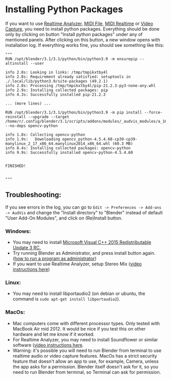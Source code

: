 # Installing Python Packages

If you want to use [Realtime Analyzer](./realtime.md), 
[MIDI File](./midi-file.md), [MIDI Realtime](./midi-realtime.md)
or [Video Capture](./video-capture.md), you need to install python
packages. Everything should be done only by clicking on button 
"Install python packages" under any of mentioned panels. After clicking
on this button, a new window opens with installation log. If everything
works fine, you should see something like this:

```
"""
RUN /opt/blender/3.1/3.1/python/bin/python3.9 -m ensurepip --altinstall --user

info 2.8s: Looking in links: /tmp/tmpikxtby4l
info 2.8s: Requirement already satisfied: setuptools in ./.local/lib/python3.9/site-packages (49.2.1)
info 2.8s: Processing /tmp/tmpikxtby4l/pip-21.2.3-py3-none-any.whl
info 2.9s: Installing collected packages: pip
info 4.3s: Successfully installed pip-21.2.3

... (more lines) ...

RUN /opt/blender/3.1/3.1/python/bin/python3.9 -m pip install --force-reinstall --upgrade --target /home/r/.config/blender/3.1/scripts/addons/modules/_audvis_modules/a_1639510547 --no-deps opencv-python

info 1.8s: Collecting opencv-python
info 1.9s:   Downloading opencv_python-4.5.4.60-cp39-cp39-manylinux_2_17_x86_64.manylinux2014_x86_64.whl (60.3 MB)
info 8.4s: Installing collected packages: opencv-python
info 9.9s: Successfully installed opencv-python-4.5.4.60


FINISHED!


"""
```

## Troubleshooting:

If you see errors in the log, you can go to `Edit -> Preferences -> Add-ons -> AudVis`
and change the "Install directory" to "Blender" instead of default
"User Add-On Modules", and click on (Re)Install button.

### Windows:
- You may need to install [Microsoft Visual C++ 2015 Redistributable Update 3 RC.](https://www.microsoft.com/en-us/download/details.aspx?id=52685)
- Try running Blender as Administrator, and press install button again. ([how to run a program as administrator](https://www.youtube.com/watch?v=nNVdaJXYCbA))
- If you want to use Realtime Analyzer, setup Stereo Mix ([video instructions here](https://youtu.be/Bd3moKLV5sE))

### Linux:
- You may need to install libportaudio2 (on debian or ubuntu, the command is `sudo apt-get install libportaudio2`).

### MacOs:
- Mac computers come with different processor types. Only tested with MacBook Air mid 2012. It would be nice if you test this on other hardware and let me know if it worked.
- For Realtime Analyzer, you may need to install Soundflower or similar software ([video instructions here](https://www.youtube.com/results?search_query=soundflower+macos).
- Warning: it's possible you will need to run Blender from terminal to use realtime audio or video capture features. MacOs has a strict security feature that doesn't allow an app to use, for example, Camera, unless the app asks for a permission. Blender itself doesn't ask for it, so you need to run Blender from terminal, so Terminal can ask for permission.   
